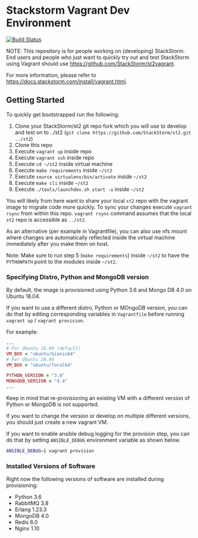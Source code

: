 # Stackstorm Vagrant Dev Environment

[![Build Status](https://github.com/StackStorm/st2vagrantdev/actions/workflows/ci.yaml/badge.svg)](https://github.com/StackStorm/st2vagrantdev/actions/workflows/ci.yaml)

NOTE: This repository is for people working on (developing) StackStorm. End users and people who just want
to quickly try out and test StackStorm using Vagrant should use https://github.com/StackStorm/st2vagrant.

For more information, please refer to https://docs.stackstorm.com/install/vagrant.html.

## Getting Started

To quickly get bootstrapped run the following:

1. Clone your StackStorm/st2 git repo fork which you will use to develop and test on to ../st2
   (``git clone https://github.com/StackStorm/st2.git ../st2``)
2. Clone this repo
3. Execute `vagrant up` inside repo
4. Execute `vagrant ssh` inside repo
5. Execute `cd ~/st2` inside virtual machine
6. Execute `make requirements` inside `~/st2`
7. Execute `source virtualenv/bin/activate` inside `~/st2`
8. Execute `make cli` inside `~/st2`
9. Execute `./tools/launchdev.sh start -x` inside `~/st2`

You will likely from here want to share your local `st2` repo with the vagrant image to migrate code
more quickly. To sync your changes execute `vagrant rsync` from within this repo. `vagrant rsync` command
assumes that the local `st2` repo is accessible as `../st2`. 

As an alternative (per example in Vagrantfile), you can also use nfs mount where changes are
automatically reflected inside the virtual machine immediately after you make them on host.

Note: Make sure to run step 5 (`make requirements`) inside `~/st2` to have the `PYTHONPATH` point to the modules inside `~/st2`.

### Specifying Distro, Python and MongoDB version

By default, the image is provisioned using Python 3.6 and Mongo DB 4.0 on Ubuntu 18.04.

If you want to use a different distro, Python or MOngoDB version, you can do that by editing
corresponding variables in ``Vagrantfile`` before running ``vagrant up`` / ``vagrant provision``.

For example:

```ruby
...
# For Ubuntu 18.04 (default)
VM_BOX = "ubuntu/bionic64"
# For Ubuntu 20.04
VM_BOX = "ubuntu/focal64"

PYTHON_VERSION = "3.8"
MONGODB_VERSION = "4.4"
...
```

Keep in mind that re-provisioning an existing VM with a different version of Python or MongoDB is
not supported.

If you want to change the version or develop on multiple different versions, you should just create
a new vagrant VM.

If you want to enable ansible debug logging for the provision step, you can do that by setting
``ANSIBLE_DEBUG`` environment variable as shown below.

```bash
ANSIBLE_DEBUG=1 vagrant provision
```

### Installed Versions of Software

Right now the following versions of software are installed during provisioning:

* Python 3.6
* RabbitMQ 3.8
* Erlang 1.23.3
* MongoDB 4.0
* Redis 6.0
* Nginx 1.10
